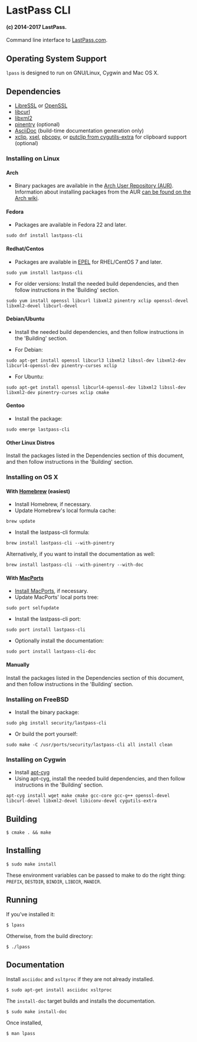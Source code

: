 # LastPass CLI
#### (c) 2014-2017 LastPass.

Command line interface to [LastPass.com](https://lastpass.com/).

## Operating System Support

`lpass` is designed to run on GNU/Linux, Cygwin and Mac OS X.

## Dependencies

* [LibreSSL](http://www.libressl.org/) or [OpenSSL](https://www.openssl.org/)
* [libcurl](http://curl.haxx.se/)
* [libxml2](http://xmlsoft.org/)
* [pinentry](https://www.gnupg.org/related_software/pinentry/index.en.html) (optional)
* [AsciiDoc](http://www.methods.co.nz/asciidoc/) (build-time documentation generation only)
* [xclip](http://sourceforge.net/projects/xclip/), [xsel](http://www.vergenet.net/~conrad/software/xsel/), [pbcopy](https://developer.apple.com/library/mac/documentation/Darwin/Reference/ManPages/man1/pbcopy.1.html), or [putclip from cygutils-extra](https://cygwin.com/cgi-bin2/package-grep.cgi?grep=cygutils-extra) for clipboard support (optional)

### Installing on Linux
#### Arch
* Binary packages are available in the [Arch User Repository (AUR)](https://aur.archlinux.org/packages.php?O=0&L=0&C=0&K=lastpass-cli). Information about installing packages from the AUR [can be found on the Arch wiki](https://wiki.archlinux.org/index.php/Arch_User_Repository#Installing_packages).

#### Fedora

* Packages are available in Fedora 22 and later.

```
sudo dnf install lastpass-cli
```

#### Redhat/Centos

* Packages are available in [EPEL](https://fedoraproject.org/wiki/EPEL) for RHEL/CentOS 7 and later.

```
sudo yum install lastpass-cli
```

* For older versions: Install the needed build dependencies, and then follow instructions in
  the 'Building' section.

```
sudo yum install openssl libcurl libxml2 pinentry xclip openssl-devel libxml2-devel libcurl-devel
```


#### Debian/Ubuntu
* Install the needed build dependencies, and then follow instructions in
  the 'Building' section.

* For Debian:

```
sudo apt-get install openssl libcurl3 libxml2 libssl-dev libxml2-dev libcurl4-openssl-dev pinentry-curses xclip
```

* For Ubuntu:

```
sudo apt-get install openssl libcurl4-openssl-dev libxml2 libssl-dev libxml2-dev pinentry-curses xclip cmake
```

#### Gentoo
* Install the package:

```
sudo emerge lastpass-cli
```

#### Other Linux Distros
Install the packages listed in the Dependencies section of this document,
and then follow instructions in the 'Building' section.

### Installing on OS X

#### With [Homebrew](http://brew.sh/) (easiest)
* Install Homebrew, if necessary.
* Update Homebrew's local formula cache:

```
brew update
```

* Install the lastpass-cli formula:

```
brew install lastpass-cli --with-pinentry
```

Alternatively, if you want to install the documentation as well:

```
brew install lastpass-cli --with-pinentry --with-doc
```

#### With [MacPorts](https://www.macports.org/)
* [Install MacPorts](https://www.macports.org/install.php), if necessary.
* Update MacPorts' local ports tree:

```
sudo port selfupdate
```

* Install the lastpass-cli port:

```
sudo port install lastpass-cli
```

* Optionally install the documentation:

```
sudo port install lastpass-cli-doc
```

#### Manually
Install the packages listed in the Dependencies section of this document,
and then follow instructions in the 'Building' section.

### Installing on FreeBSD
* Install the binary package:

```
sudo pkg install security/lastpass-cli
```

* Or build the port yourself:

```
sudo make -C /usr/ports/security/lastpass-cli all install clean
```

### Installing on Cygwin
* Install [apt-cyg](https://github.com/transcode-open/apt-cyg)
* Using apt-cyg, install the needed build dependencies, and then follow
  instructions in the 'Building' section.

```
apt-cyg install wget make cmake gcc-core gcc-g++ openssl-devel libcurl-devel libxml2-devel libiconv-devel cygutils-extra
```

## Building

    $ cmake . && make

## Installing

    $ sudo make install

These environment variables can be passed to make to do the right thing: `PREFIX`, `DESTDIR`, `BINDIR`, `LIBDIR`, `MANDIR`.

## Running

If you've installed it:

    $ lpass

Otherwise, from the build directory:

    $ ./lpass

## Documentation

Install `asciidoc` and `xsltproc` if they are not already installed.

    $ sudo apt-get install asciidoc xsltproc

The `install-doc` target builds and installs the documentation.

    $ sudo make install-doc

Once installed,

    $ man lpass

